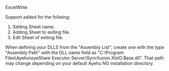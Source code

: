 ExcelWrite

Support added for the follwing:

1. Setting Sheet name.
2. Adding Sheet to exiting file.
3. Edit Sheet of exiting file.

When defining your DLLS from the "Assembly List", create one with the type "Assembly Path" with the DLL name field as "C:\Program Files\Ayehu\eyeShare Executor Server\Syncfusion.XlsIO.Base.dll".  That path may change depending on your default Ayehu NG installation directory.
